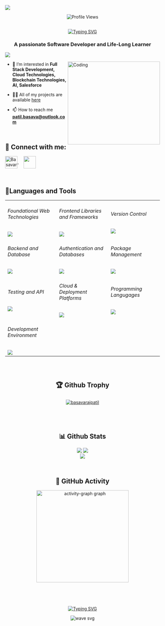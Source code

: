 <!-- <img align="center" src="https://user-images.githubusercontent.com/99413629/212354977-f1982553-e8c9-4fd8-8605-b06907901eec.gif"> -->
<img align="center" src="https://giphy.com/embed/p4NLw3I4U0idi.gif">
<!-- <div style="width:100%;height:0;padding-bottom:72%;position:relative;"><iframe src="https://giphy.com/embed/p4NLw3I4U0idi" width="100%" height="100%" style="position:absolute" frameBorder="0" class="giphy-embed" allowFullScreen></iframe></div><p><a href="https://giphy.com/gifs/programmer-p4NLw3I4U0idi">via GIPHY</a></p> -->

<div align=center>     
      
![Profile Views](https://komarev.com/ghpvc/?username=basupatil1213&color=219ebc&style=flat)
<br><br>
</div>



<div align="center">
<a href="https://git.io/typing-svg"><img src="https://readme-typing-svg.herokuapp.com?font=Fira+Code&size=32&pause=1000&color=F7EEE5&center=true&width=535&lines=Hi+%F0%9F%91%8B%2C+I'm+Basavaraj+Patil!" alt="Typing SVG" /></a>
     
</div>

<h3 align="center">A passionate Software Developer and Life-Long Learner</h3>

<a href="https://github.com/404"><img src="https://user-images.githubusercontent.com/73097560/115834477-dbab4500-a447-11eb-908a-139a6edaec5c.gif"></a>
<br>

<img align="right" alt="Coding" height="270" width="300" src="https://user-images.githubusercontent.com/99413629/212356179-72d0d750-710a-4077-8c79-34b55d6eb954.gif">

- 👀 I’m interested in **Full Stack Development, Cloud Technologies, Blockchain Technologies, AI, Salesforce**

- 👨‍💻 All of my projects are available [here](https://github.com/basupatil1213?tab=repositories)

- 📫 How to reach me **patil.basava@outlook.com**


<br>

<h2 align="left"> 💬 <b>Connect with me:</b></h2>
<p align="left">  
<a href="https://www.linkedin.com/in/patilbasavaraj/" target="_blank"><img align="center" src="https://raw.githubusercontent.com/rahuldkjain/github-profile-readme-generator/master/src/images/icons/Social/linked-in-alt.svg" alt="Basavaraj Patil" height="40" width="40" /> </a>
&nbsp; &nbsp;
<a href="https://www.instagram.com/basu_patil1213/" target="_blank"><img align="center" src="https://raw.githubusercontent.com/rahuldkjain/github-profile-readme-generator/master/src/images/icons/Social/instagram.svg" height="40" width="40" /></a>
</p>
&nbsp; &nbsp; 
      
<h2 align="left"><b>🎇Languages and Tools</b></h2>

<!--- <div align="center">
   <img src="https://skillicons.dev/icons?i=html,css,js,bootstrap,tailwind,react,redux,git,github,nodejs,express,mongodb,mysql,firebase,appwrite,npm,postman,vercel,netlify,wordpress,vscode&perline=10" />
</div> --->
 


<table align="center" style="width:100%">
<tr>
<td >

###### Foundational Web Technologies

<img src="https://skillicons.dev/icons?i=html,css,js&perline=3" />

</td>

<td style="width:33%">

###### Frontend Libraries and Frameworks

<img src="https://skillicons.dev/icons?i=react,redux,sass,tailwind,nextjs&perline=5" />
</td>

<td style="width:33%">

###### Version Control

<img src="https://skillicons.dev/icons?i=git,github&perline=2" />

</td>
</tr>
<tr>

<td style="width:33%">

###### Backend and Database

<img src="https://skillicons.dev/icons?i=nodejs,express,mongodb,mysql&perline=4" />

</td>

<td >

###### Authentication and Databases

<img src="https://skillicons.dev/icons?i=firebase,appwrite&perline=2" />

</td>
<td style="width:33%">

###### Package Management

<img src="https://skillicons.dev/icons?i=npm,pnpm,vite&perline=3" />

</td>

</tr>
<tr>

<td style="width:33%">

###### Testing and API

<img src="https://skillicons.dev/icons?i=postman,bruno&perline=1" />

</td>

<td >

###### Cloud & Deployment Platforms

<img src="https://skillicons.dev/icons?i=vercel,netlify,aws,gcp,terraform&perline=5" />

</td>

<td>

###### Programming Langugages

<img src="https://skillicons.dev/icons?i=java,py,js,ts,&perline=4" />
</td>

</tr>
<tr>
<td style="width:33%">

###### Development Environment

<img src="https://skillicons.dev/icons?i=vscode,idea,pycharm&perline=3" />

</td>
</tr>
</table>



      

<br/> </br> 

<h2 align="center"><b>🏆 Github Trophy</b></h2>
<p align="center"> <a href="https://github.com/ryo-ma/github-profile-trophy"><img src="https://github-profile-trophy.vercel.app/?username=basupatil1213&theme=onedark" style="margin: 10px" alt="basavarajpatil" /></a> </p>
<br> <br>

<h2 align="center"><b>📊 Github Stats</b></h2>
<p align="center">
<img  src="https://github-readme-streak-stats.herokuapp.com/?user=basupatil1213&currStreakNum=2FD3EB&fire=pink&sideLabels=F00&theme=highcontrast&sideLabels=f77f00"/>
<img  src="https://github-readme-stats.vercel.app/api?username=basupatil1213&show_icons=true&locale=en&theme=highcontrast&sideLabels=F00"/><br>
<img  src="https://github-readme-stats.vercel.app/api/top-langs?username=basupatil1213&show_icons=true&locale=en&theme=highcontrast&langs_count=6&layout=compact"/>


</p>
<br>

<h2 align="center"><b>🌄 GitHub Activity</b></h2>

<div align="center">
   <img src="https://github-readme-activity-graph.vercel.app/graph?username=basupatil1213&radius=16&theme=tokyo-night&area=true&order=5" height="300" alt="activity-graph graph"  />   
</div>



<br>


<h2 align="center"></h2>

<br>

<!--<img src="https://raw.githubusercontent.com/basupatil1213/basupatil1213/output/snake.svg" alt="Snake animation" />-->

<div align="center">

[![Typing SVG](https://readme-typing-svg.herokuapp.com?font=arial&size=30&color=CBC0D3&background=1982C400&center=true&lines=%E2%9A%A1%EF%B8%8FStay+awesome!%E2%9A%A1%EF%B8%8F;%E2%9D%A4%EF%B8%8F+Have+a+nice+day+%E2%9D%A4%EF%B8%8F)](https://git.io/typing-svg)

</div>

<p align="center"> <img src="https://user-images.githubusercontent.com/99413629/212357396-fe1a483f-6269-43ea-bfe9-06099f7c0c87.svg" alt="wave svg" />
</p>
